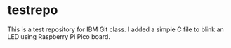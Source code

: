 # testrepo

This is a test repository for IBM Git class. I added a simple C file to blink an LED using Raspberry Pi Pico board. 
